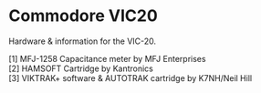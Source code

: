 # Commodore VIC20
Hardware &amp; information for the VIC-20.<br>

[1] MFJ-1258 Capacitance meter by MFJ Enterprises<br>
[2] HAMSOFT Cartridge by Kantronics<br>
[3] VIKTRAK+ software & AUTOTRAK cartridge by K7NH/Neil Hill<br>

